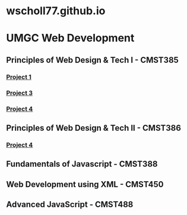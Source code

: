 # wscholl77.github.io
# UMGC Web Development 
## Principles of Web Design & Tech I - CMST385  
### [Project 1](https://wscholl77.github.io/cmst385/Project1/index.html)
### [Project 3](https://wscholl77.github.io/cmst385/Project3/index.html)
### [Project 4](https://wscholl77.github.io/cmst385/project4/index.html)
## Principles of Web Design & Tech II - CMST386  
### [Project 4](https://wscholl77.github.io/cmst386/wwwroot/index.html) 
## Fundamentals of Javascript - CMST388  
## Web Development using XML - CMST450  
## Advanced JavaScript - CMST488  

